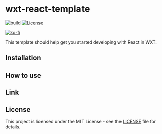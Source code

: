 # wxt-react-template

![build](https://github.com/ryohidaka/wxt-react-template/workflows/Build/badge.svg)
[![License](https://img.shields.io/badge/license-MIT-blue.svg)](https://opensource.org/licenses/MIT)

[![ko-fi](https://ko-fi.com/img/githubbutton_sm.svg)](https://ko-fi.com/B0B6TVH92)

This template should help get you started developing with React in WXT.

## Installation

<!-- [<img src="./assets/images/chrome-web-store.png" alt="Available in the Chrome Web Store" width="248" />](https://chromewebstore.google.com/...) -->
<!-- [<img src="./assets/images/firefox-add-ons.png" alt="Firefox Browser ADD-ONS" width="248" />](https://addons.mozilla.org/...) -->
<!-- [<img src="./assets/images/microsoft.webp" alt="Microsoft Edge Addons" width="248" />](https://microsoftedge.microsoft.com/...) -->

## How to use

## Link

## License

This project is licensed under the MIT License - see the [LICENSE](LICENSE) file for details.
